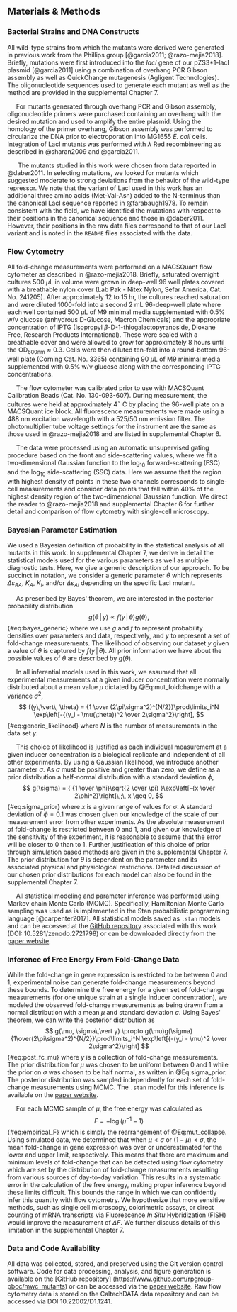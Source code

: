 ## Materials \& Methods

### Bacterial Strains and DNA Constructs

All wild-type strains from which the mutants were derived were generated in
previous work from the Phillips group [@garcia2011; @razo-mejia2018].
Briefly, mutations were first introduced into the *lacI* gene of our
pZS3\*1-lacI plasmid [@garcia2011] using a combination of overhang PCR
Gibson assembly as well as QuickChange mutagenesis (Agligent Technologies).
The oligonucleotide sequences used to generate each mutant as well as the
method are provided in the supplemental Chapter 7.

&nbsp;&nbsp;&nbsp;&nbsp;&nbsp;For mutants generated through overhang PCR and
Gibson assembly, oligonucleotide primers were purchased containing an
overhang with the desired mutation and used to amplify the entire plasmid.
Using the homology of the primer overhang, Gibson assembly was performed to
circularize the DNA prior to electroporation into MG1655 *E. coli* cells.
Integration of LacI mutants was performed with $\lambda$ Red recombineering
as described in @sharan2009 and @garcia2011.

&nbsp;&nbsp;&nbsp;&nbsp;&nbsp;&nbsp;The mutants studied in this work were
chosen from data reported in @daber2011. In selecting mutations, we looked
for mutants which suggested moderate to strong deviations from the behavior
of the wild-type repressor. We note that the variant of LacI used in this
work has an additional three amino acids (Met-Val-Asn) added to the
N-terminus than the canonical LacI sequence reported in @farabaugh1978. To
remain consistent with the field, we have identified the mutations with
respect to their positions in the canonical sequence and those in
@daber2011. However, their positions in the raw data files correspond to
that of our LacI variant and is noted in the `README` files associated with
the data.

### Flow Cytometry
All fold-change measurements were performed on a MACSQuant flow cytometer as
described in @razo-mejia2018. Briefly, saturated
overnight cultures 500 $\mu$L in volume were grown in deep-well 96 well plates 
covered with  a breathable nylon cover (Lab Pak - Nitex
Nylon, Sefar America, Cat. No. 241205). After approximately 12 to 15 hr, the
cultures reached saturation and were diluted 1000-fold into a second 2 mL
96-deep-well plate where each well contained 500 $\mu$L of M9 minimal media
supplemented with 0.5\% w/v glucose (anhydrous D-Glucose, Macron Chemicals)
and the appropriate concentration of IPTG (Isopropyl
$\beta$-D-1-thiogalactopyranoside, Dioxane Free, Research Products International).
These were sealed with a breathable cover and were allowed to grow for
approximately 8 hours until the OD$_\text{600nm} \approx 0.3$. 
Cells were then diluted ten-fold into a round-bottom 96-well plate 
(Corning Cat. No. 3365) containing 90 $\mu$L of M9 minimal media supplemented 
with 0.5\% w/v glucose along with the corresponding IPTG concentrations.

&nbsp;&nbsp;&nbsp;&nbsp;&nbsp;The flow cytometer was calibrated prior to use
with MACSQuant Calibration Beads (Cat. No. 130-093-607). During measurement,
the cultures were held at approximately 4$^\circ$ C by placing the 96-well
plate on a MACSQuant ice block. All fluorescence measurements were made using
a 488 nm excitation wavelength with a 525/50 nm emission filter. The
photomultiplier tube voltage settings for the instrument are the same as
those used in @razo-mejia2018 and are listed in supplemental Chapter 6.

&nbsp;&nbsp;&nbsp;&nbsp;&nbsp;The data were processed using an automatic
unsupervised gating procedure based on the front and side-scattering values,
where we fit a two-dimensional Gaussian function to the $\log_{10}$
forward-scattering (FSC) and the $\log_{10}$ side-scattering (SSC) data. Here
we assume that the region with highest density of points in these two
channels corresponds to single-cell measurements and consider data points
that fall within 40\% of the highest density region of the two-dimensional
Gaussian function. We direct the reader to @razo-mejia2018 and supplemental Chapter 6 for
further detail and comparison of flow cytometry with single-cell microscopy.

### Bayesian Parameter Estimation
We used a Bayesian definition of probability in the statistical analysis of
all mutants in this work. In supplemental Chapter 7, we derive
in detail the statistical models used for the various parameters as well as
multiple diagnostic tests. Here, we give a generic description of our
approach. To be succinct in notation, we consider a generic parameter
$\theta$ which represents $\Delta\varepsilon_{RA}$, $K_A$, $K_I$, and/or
$\Delta\varepsilon_{AI}$ depending on the specific LacI mutant.

&nbsp;&nbsp;&nbsp;&nbsp;&nbsp;As prescribed by Bayes' theorem, we are interested in the posterior probability
distribution
$$
g(\theta\,\vert\, y) \propto {f(y\,\vert\,\theta)g(\theta)},
$${#eq:bayes_generic}
where we use $g$ and $f$ to represent probability densities over parameters and
data, respectively, and $y$ to represent a set of fold-change measurements. The
likelihood of observing our dataset $y$ given a value of $\theta$ is captured by
$f(y\,\vert\,\theta)$. All prior information we have about the possible values
of $\theta$ are described by $g(\theta)$. 

&nbsp;&nbsp;&nbsp;&nbsp;&nbsp;In all inferential models used in this work, we assumed that all experimental measurements at a
given inducer concentration were normally distributed about a mean value $\mu$
dictated by @Eq:mut_foldchange with a variance $\sigma^2$, 
$$
f(y\,\vert\, \theta) = {1 \over (2\pi\sigma^2)^{N/2}}\prod\limits_i^N \exp\left[-{(y_i - \mu(\theta))^2 \over 2\sigma^2}\right], 
$${#eq:generic_likelihood}
where $N$ is the number of measurements in the data set $y$.

&nbsp;&nbsp;&nbsp;&nbsp;&nbsp;This choice of likelihood is justified as each
individual measurement at a given inducer concentration is a biological
replicate and independent of all other experiments. By using a Gaussian
likelihood, we introduce another parameter $\sigma$. As $\sigma$ must be
positive and greater than zero, we define as a prior distribution a
half-normal distribution with a standard deviation $\phi$,
$$
g(\sigma) = { {1 \over \phi}\sqrt{2 \over \pi} }\exp\left[-{x \over 2\phi^2}\right]\,;\, x \geq 0,
$${#eq:sigma_prior}
where $x$ is a given range of values for $\sigma$. A standard deviation of
$\phi=0.1$ was chosen given our knowledge of the scale of our measurement
error from other experiments. As the absolute measurement of fold-change is
restricted between $0$ and $1$, and given our knowledge of the sensitivity
of the experiment, it is reasonable to assume that the error will be closer
to $0$ than to $1$. Further justification of this choice of prior through
simulation based methods are given in the supplemental Chapter 7. The prior
distribution for $\theta$ is dependent on the parameter and its associated
physical and physiological restrictions. Detailed discussion of our chosen prior
distributions for each model can also be found in the supplemental Chapter 7.

&nbsp;&nbsp;&nbsp;&nbsp;&nbsp;All statistical modeling and parameter
inference was performed using Markov chain Monte Carlo (MCMC). Specifically,
Hamiltonian Monte Carlo sampling was used as is implemented in the Stan
probabilistic programming language [@carpenter2017]. All statistical models
saved as `.stan` models and can be accessed at the [GitHub
repository](https://www.github.com/rpgroup-pboc/mwc_mutants) associated with
this work (DOI: 10.5281/zenodo.2721798) or can be downloaded directly from
the [paper website](https://www.rpgroup.caltech.edu/mwc_mutants).

### Inference of Free Energy From Fold-Change Data

While the fold-change in gene expression is restricted to be between 0 and 1,
experimental noise can generate fold-change measurements beyond these bounds.
To determine the free energy for a given set of fold-change measurements (for
one unique strain at a single inducer concentration), we modeled the observed
fold-change measurements as being drawn from a normal distribution with a
mean $\mu$ and standard deviation $\sigma$. Using Bayes' theorem, we can
write the posterior distribution as
$$
g(\mu, \sigma\,\vert y) \propto
g(\mu)g(\sigma){1\over(2\pi\sigma^2)^{N/2}}\prod\limits_i^N
\exp\left[{-(y_i - \mu)^2 \over 2\sigma^2}\right]
$${#eq:post_fc_mu}
where $y$ is a collection of fold-change measurements. The prior distribution
for $\mu$ was chosen to be uniform between 0 and 1 while the prior on $\sigma$
was chosen to be half normal, as written in @Eq:sigma_prior. The
posterior distribution was sampled independently for each set of fold-change
measurements using MCMC. The `.stan` model for this inference is available on the
[paper website](http://www.rpgroup.caltech.edu/mwc_mutants). 

&nbsp;&nbsp;&nbsp;&nbsp;&nbsp;For each MCMC sample of $\mu$, the free energy was calculated as 
$$
F = -\log\left(\mu^{-1} - 1\right)
$${#eq:empirical_F}
which is simply the rearrangement of  @Eq:mut_collapse. Using simulated
data, we determined that when $\mu < \sigma$ or $(1 - \mu) < \sigma$, the
mean fold-change in gene expression was over or underestimated for the lower
and upper limit, respectively. This means that there are maximum and minimum
levels of fold-change that can be detected using flow cytometry which are set
by the distribution of fold-change measurements resulting from various
sources of day-to-day variation. This results in a systematic error in the
calculation of the free energy, making proper inference beyond these limits
difficult. This bounds the range in which we can confidently infer this
quantity with flow cytometry. We hypothesize that more sensitive methods,
such as single cell microscopy, colorimetric assays, or direct counting of
mRNA transcripts via Fluorescence *In Situ* Hybridization (FISH) would
improve the measurement of $\Delta F$. We further discuss details of this
limitation in the supplemental Chapter 7.

### Data and Code Availability

All data was collected, stored, and preserved using the Git version control
software. Code for data processing, analysis, and figure generation is
available on the [GitHub repository]
(https://www.github.com/rpgroup-pboc/mwc_mutants) or can be accessed via the
[paper website](http://www.rpgroup.caltech.edu/mwc_mutants). Raw flow
cytometry data is stored on the CaltechDATA data repository and can be
accessed via DOI 10.22002/D1.1241.
